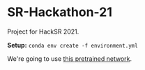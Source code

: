 # SR-Hackathon-21
Project for HackSR 2021.

**Setup:**
`conda env create -f environment.yml`

We're going to use [this pretrained network](https://github.com/NVlabs/stylegan2-ada-pytorch).
